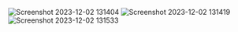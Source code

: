 ![Screenshot 2023-12-02 131404](https://github.com/varshakaturu/EasyDo-Frontend-Project/assets/155888774/66463b30-d9e5-41fc-927a-f88b9d5b8e40)
![Screenshot 2023-12-02 131419](https://github.com/varshakaturu/EasyDo-Frontend-Project/assets/155888774/c36e245c-4668-474d-9e97-4612f272f666)
![Screenshot 2023-12-02 131533](https://github.com/varshakaturu/EasyDo-Frontend-Project/assets/155888774/64cd9453-f625-45b7-a77f-37649191d6f4)
